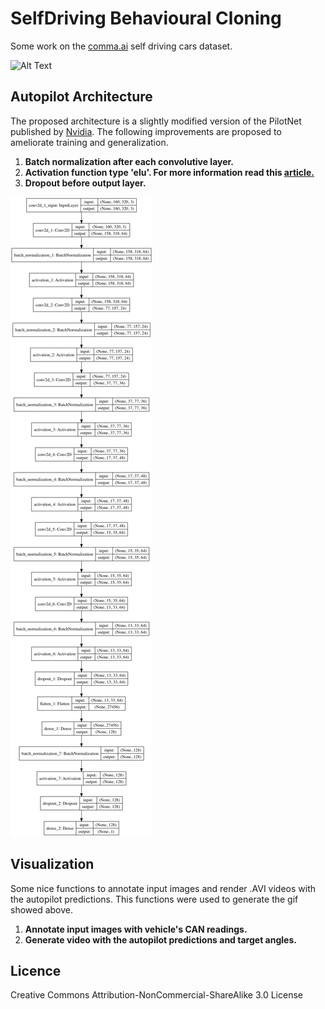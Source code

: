 # SelfDriving Behavioural Cloning
Some work on the [comma.ai](https://comma.ai) self driving cars dataset. 


![Alt Text](https://github.com/nfsrules/SelfDriving/blob/master/images/sample_output.gif)



## Autopilot Architecture
The proposed architecture is a slightly modified version of the PilotNet published by [Nvidia](https://images.nvidia.com/content/tegra/automotive/images/2016/solutions/pdf/end-to-end-dl-using-px.pdf). The following improvements are proposed to ameliorate training and generalization.

1. <strong>Batch normalization after each convolutive layer.</strong>
2. <strong>Activation function type 'elu'. For more information read this [article.](http://image-net.org/challenges/posters/JKU_EN_RGB_Schwarz_poster.pdf) </strong>
3. <strong>Dropout before output layer.</strong>

![alt text](https://github.com/nfsrules/SelfDriving/blob/master/images/model_inet_2.png)

## Visualization
Some nice functions to annotate input images and render .AVI videos with the autopilot predictions. This functions were used to generate the gif showed above.

1. <strong>Annotate input images with vehicle's CAN readings.</strong>
2. <strong>Generate video with the autopilot predictions and target angles.</strong>


## Licence
Creative Commons Attribution-NonCommercial-ShareAlike 3.0 License
